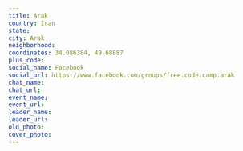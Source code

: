 ```yaml
---
title: Arak
country: Iran
state: 
city: Arak
neighborhood: 
coordinates: 34.086384, 49.68887
plus_code:
social_name: Facebook
social_url: https://www.facebook.com/groups/free.code.camp.arak
chat_name:
chat_url:
event_name:
event_url:
leader_name:
leader_url:
old_photo: 
cover_photo:
---
```

